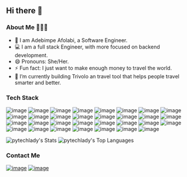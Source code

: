 ## Hi there 👋

### About Me 👨🏽‍💻
- 👀 I am Adebimpe Afolabi, a Software Engineer.
- 💻 I am a full stack Engineer, with more focused on backend development.
- 😄 Pronouns: She/Her.
- ⚡ Fun fact: I just want to make enough money to travel the world. 
- 🔭 I’m currently building Trivolo an travel tool that helps people travel smarter and better.

### Tech Stack
![image](https://github.com/user-attachments/assets/93c02c26-50dc-41a3-9e19-3f8ac1f4a370)
![image](https://github.com/user-attachments/assets/82301cfb-c98f-443d-bff2-d97d206ded09)
![image](https://github.com/user-attachments/assets/fbbb0032-218e-4d9b-9215-39f848b97727)
![image](https://github.com/user-attachments/assets/b8ef1b90-405c-4d8a-875b-43e277b50e05)
![image](https://github.com/user-attachments/assets/58d10478-d5d4-44b6-af26-ae4c50d0e2e6)
![image](https://github.com/user-attachments/assets/92ebe413-d437-4cf3-b2f4-1234bdda715c)
![image](https://github.com/user-attachments/assets/415980be-8703-4a71-8df5-173f707aa1b7)
![image](https://github.com/user-attachments/assets/ff9ae53d-2ebe-4ba9-a9cf-2711fc778ce7)
![image](https://github.com/user-attachments/assets/36f76877-b3aa-4dad-85f6-a2b4d71a378d)
![image](https://github.com/user-attachments/assets/8567a7cc-0326-466d-b5d6-f390c501968b)
![image](https://github.com/user-attachments/assets/a87bc951-da0c-448e-b536-c291e53a590e)
![image](https://github.com/user-attachments/assets/cf53ccfd-e8a8-4ea9-a1af-f45d5011e820)
![image](https://github.com/user-attachments/assets/2b63204d-e2db-413f-a2d4-df08252f49c8)
![image](https://github.com/user-attachments/assets/21d44ffe-3ee5-4502-a99c-7eb1cf141f4a)
![image](https://github.com/user-attachments/assets/5a20dc2c-5b57-4178-a8ac-92dc0202fa7c)
![image](https://github.com/user-attachments/assets/33bb0e4b-7d31-4067-99ad-5d1ecaeaf0f5)
![image](https://github.com/user-attachments/assets/e42e3c3a-0054-4b4f-aa41-57828f1b1209)
![image](https://github.com/user-attachments/assets/59004478-bbb6-491b-b23e-70748a1fd8ec)
![image](https://github.com/user-attachments/assets/58aa8db0-be59-4d91-a77c-06551284b923)
![image](https://github.com/user-attachments/assets/5e2a95e6-dd43-4a5f-a9a4-0decdcf86e05)
![image](https://github.com/user-attachments/assets/14cab1ef-4e32-4957-82ae-1455c33e1a91)
![image](https://github.com/user-attachments/assets/25c9d3f4-07dc-43e9-944f-25203afa91a2)
![image](https://github.com/user-attachments/assets/184e46b3-118e-47a9-8ff5-0c6329ac8d34)
![image](https://github.com/user-attachments/assets/3e9286a0-1046-46e6-bd8a-4f594fd37d81)
![image](https://github.com/user-attachments/assets/cf31a3a3-2c3e-475b-bf9b-b27255bf4ec9)
![image](https://github.com/user-attachments/assets/054cee77-fd42-4ebe-ae73-713c849776b0)
![image](https://github.com/user-attachments/assets/611311cb-ec5e-4677-a61c-fa083be5dfe5)
![image](https://github.com/user-attachments/assets/ab72dc3f-cf29-4490-9c7c-a1e7cd3a9931)
![image](https://github.com/user-attachments/assets/c582ef90-2eec-4286-9457-004993c0e97b)
![image](https://github.com/user-attachments/assets/078b1a57-a5d0-4f24-bfca-0acae96e537f)
![image](https://github.com/user-attachments/assets/e0d621d9-5d11-4d4f-bbf1-64579fa34fd2)




![pytechlady's Stats](https://github-readme-stats.vercel.app/api?username=pytechlady&theme=tokyonight&show_icons=true&hide_border=true&count_private=true)
![pytechlady's Top Languages](https://github-readme-stats.vercel.app/api/top-langs/?username=pytechlady&theme=tokyonight&show_icons=true&hide_border=true&layout=compact)

### Contact Me
<a href="https://www.linkedin.com/in/adebimpeafolabi/">![image](https://github.com/user-attachments/assets/b7dfd203-2699-4087-835a-53146bcb3ec4)</a>
<a href="https://github.com/pytechlady/">![image](https://github.com/user-attachments/assets/8c823f0e-613b-4fe7-beac-25d5f116e3a9)</a>
























<!--
**pytechlady/pytechlady** is a ✨ _special_ ✨ repository because its `README.md` (this file) appears on your GitHub profile.

Here are some ideas to get you started:

- 🔭 I’m currently working on ...
- 🌱 I’m currently learning ...
- 👯 I’m looking to collaborate on ...
- 🤔 I’m looking for help with ...
- 💬 Ask me about ...
- 📫 How to reach me: ...
- 😄 Pronouns: ...
- ⚡ Fun fact: ...
-->
